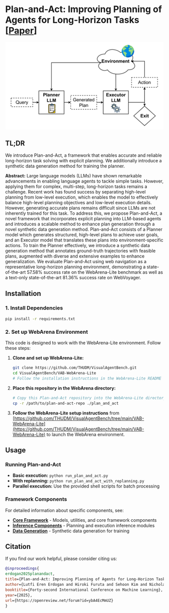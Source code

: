 # Plan-and-Act: Improving Planning of Agents for Long-Horizon Tasks [[Paper](https://arxiv.org/abs/2503.09572)]

![Plan-and-Act Framework Overview](Plan-And-Act.jpg)

## TL;DR

We introduce Plan-and-Act, a framework that enables accurate and reliable long-horizon task solving with explicit planning. We additionally introduce a synthetic data generation method for training the planner.

**Abstract:** Large language models (LLMs) have shown remarkable advancements in enabling language agents to tackle simple tasks. However, applying them for complex, multi-step, long-horizon tasks remains a challenge. Recent work has found success by separating high-level planning from low-level execution, which enables the model to effectively balance high-level planning objectives and low-level execution details. However, generating accurate plans remains difficult since LLMs are not inherently trained for this task. To address this, we propose Plan-and-Act, a novel framework that incorporates explicit planning into LLM-based agents and introduces a scalable method to enhance plan generation through a novel synthetic data generation method. Plan-and-Act consists of a Planner model which generates structured, high-level plans to achieve user goals, and an Executor model that translates these plans into environment-specific actions. To train the Planner effectively, we introduce a synthetic data generation method that annotates ground-truth trajectories with feasible plans, augmented with diverse and extensive examples to enhance generalization. We evaluate Plan-and-Act using web navigation as a representative long-horizon planning environment, demonstrating a state-of-the-art 57.58% success rate on the WebArena-Lite benchmark as well as a text-only state-of-the-art 81.36% success rate on WebVoyager.

## Installation

### 1. Install Dependencies

```bash
pip install -r requirements.txt
```

### 2. Set up WebArena Environment

This code is designed to work with the WebArena-Lite environment. Follow these steps:

1. **Clone and set up WebArena-Lite:**

   ```bash
   git clone https://github.com/THUDM/VisualAgentBench.git
   cd VisualAgentBench/VAB-WebArena-Lite
   # Follow the installation instructions in the WebArena-Lite README
   ```

2. **Place this repository in the WebArena directory:**

   ```bash
   # Copy this Plan-and-Act repository into the WebArena-Lite directory
   cp -r /path/to/plan-and-act-repo ./plan_and_act
   ```

3. **Follow the WebArena-Lite setup instructions** from [https://github.com/THUDM/VisualAgentBench/tree/main/VAB-WebArena-Lite](https://github.com/THUDM/VisualAgentBench/tree/main/VAB-WebArena-Lite) to launch the WebArena environment.

## Usage

### Running Plan-and-Act

- **Basic execution:** `python run_plan_and_act.py`
- **With replanning:** `python run_plan_and_act_with_replanning.py`
- **Parallel execution:** Use the provided shell scripts for batch processing

### Framework Components

For detailed information about specific components, see:

- **[Core Framework](plan_and_act/cot/README.md)** - Models, utilities, and core framework components
- **[Inference Components](plan_and_act/cot/inference/README.md)** - Planning and execution inference modules
- **[Data Generation](plan_and_act/cot/data_generation/README.md)** - Synthetic data generation for training

## Citation

If you find our work helpful, please consider citing us:

```bibtex
@inproceedings{
erdogan2025planandact,
title={Plan-and-Act: Improving Planning of Agents for Long-Horizon Tasks},
author={Lutfi Eren Erdogan and Hiroki Furuta and Sehoon Kim and Nicholas Lee and Suhong Moon and Gopala Anumanchipalli and Kurt Keutzer and Amir Gholami},
booktitle={Forty-second International Conference on Machine Learning},
year={2025},
url={https://openreview.net/forum?id=ybA4EcMmUZ}
}
```
